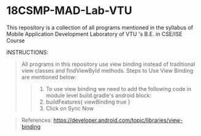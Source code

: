 # 18CSMP-MAD-Lab-VTU
This repository is a collection of all programs mentioned in the syllabus of Mobile Application Development Laboratory of VTU 's B.E. in CSE/ISE Course

INSTRUCTIONS: 
>All programs in this repository use view binding instead of traditional view classes and findViewById methods.
>Steps to Use View Binding are mentioned below:
>>1. To use view binding we need to add the following code in module level build.gradle's android block:
>>2. buildFeatures{
       viewBinding true
    }
>>3. Click on Sync Now

>References: https://developer.android.com/topic/libraries/view-binding
